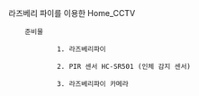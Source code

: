 라즈베리 파이를 이용한 Home_CCTV

        준비물
        
                1. 라즈베리파이

                2. PIR 센서 HC-SR501 (인체 감지 센서)

                3. 라즈베리파이 카메라       
